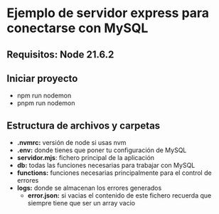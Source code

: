 # Ejemplo de servidor express para conectarse con MySQL

## Requisitos: Node 21.6.2

## Iniciar proyecto
* npm run nodemon
* pnpm run nodemon

## Estructura de archivos y carpetas
* **.nvmrc:** versión de node si usas nvm
* **.env:** donde tienes que poner tu configuración de MySQL
* **servidor.mjs**: fichero principal de la aplicación
* **db:** todas las funciones necesarias para trabajar con MySQL
* **functions:** funciones necesarias principalmente para el control de errores
* **logs:** donde se almacenan los errores generados
    * **error.json:** si vacias el contenido de este fichero recuerda que siempre tiene que ser un array vacio